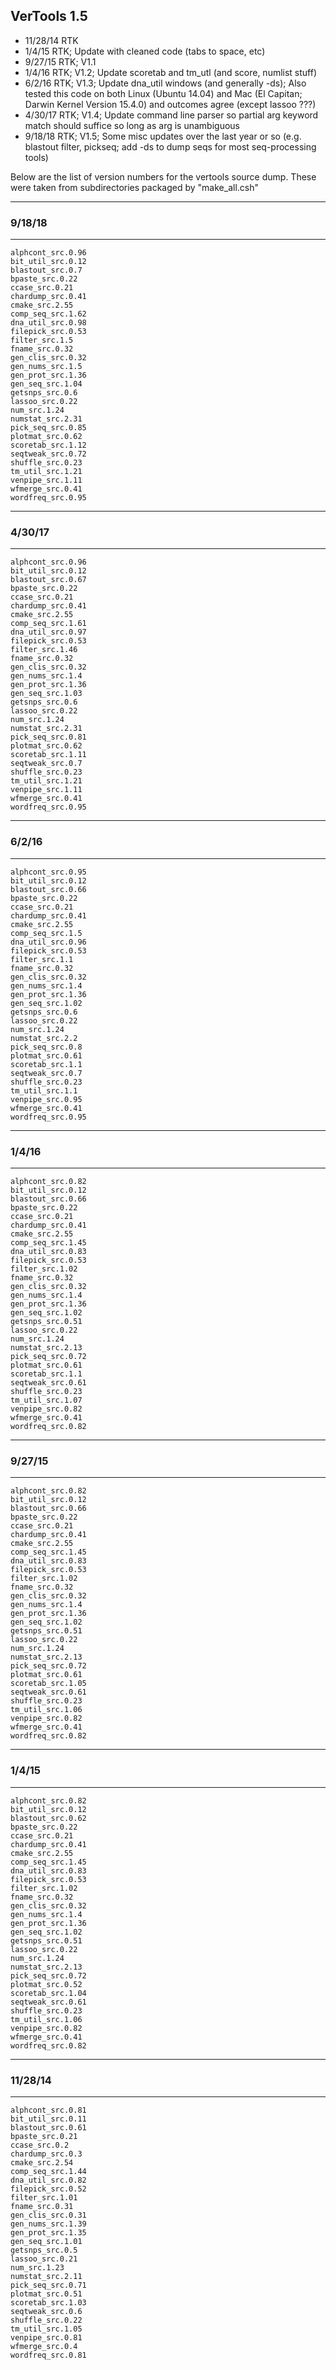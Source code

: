 ## VerTools 1.5

* 11/28/14 RTK
* 1/4/15 RTK; Update with cleaned code (tabs to space, etc)
* 9/27/15 RTK; V1.1
* 1/4/16 RTK; V1.2; Update scoretab and tm_utl (and score, numlist stuff)
* 6/2/16 RTK; V1.3; Update dna_util windows (and generally -ds); Also tested
    this code on both Linux (Ubuntu 14.04) and Mac (El Capitan; Darwin Kernel 
    Version 15.4.0) and outcomes agree (except lassoo ???)
* 4/30/17 RTK; V1.4; Update command line parser so partial arg keyword match 
    should suffice so long as arg is unambiguous
* 9/18/18 RTK; V1.5; Some misc updates over the last year or so (e.g. blastout
    filter, pickseq; add -ds to dump seqs for most seq-processing tools) 

Below are the list of version numbers for the vertools source dump.
These were taken from subdirectories packaged by "make_all.csh"

--------------------------------------------------------------------------
### 9/18/18 
--------------------------------------------------------------------------
    alphcont_src.0.96
    bit_util_src.0.12
    blastout_src.0.7
    bpaste_src.0.22
    ccase_src.0.21
    chardump_src.0.41
    cmake_src.2.55
    comp_seq_src.1.62
    dna_util_src.0.98
    filepick_src.0.53
    filter_src.1.5
    fname_src.0.32
    gen_clis_src.0.32
    gen_nums_src.1.5
    gen_prot_src.1.36
    gen_seq_src.1.04
    getsnps_src.0.6
    lassoo_src.0.22
    num_src.1.24
    numstat_src.2.31
    pick_seq_src.0.85
    plotmat_src.0.62
    scoretab_src.1.12
    seqtweak_src.0.72
    shuffle_src.0.23
    tm_util_src.1.21
    venpipe_src.1.11
    wfmerge_src.0.41
    wordfreq_src.0.95

--------------------------------------------------------------------------
### 4/30/17 
--------------------------------------------------------------------------
    alphcont_src.0.96
    bit_util_src.0.12
    blastout_src.0.67
    bpaste_src.0.22
    ccase_src.0.21
    chardump_src.0.41
    cmake_src.2.55
    comp_seq_src.1.61
    dna_util_src.0.97
    filepick_src.0.53
    filter_src.1.46
    fname_src.0.32
    gen_clis_src.0.32
    gen_nums_src.1.4
    gen_prot_src.1.36
    gen_seq_src.1.03
    getsnps_src.0.6
    lassoo_src.0.22
    num_src.1.24
    numstat_src.2.31
    pick_seq_src.0.81
    plotmat_src.0.62
    scoretab_src.1.11
    seqtweak_src.0.7
    shuffle_src.0.23
    tm_util_src.1.21
    venpipe_src.1.11
    wfmerge_src.0.41
    wordfreq_src.0.95

--------------------------------------------------------------------------
### 6/2/16 
--------------------------------------------------------------------------
    alphcont_src.0.95
    bit_util_src.0.12
    blastout_src.0.66
    bpaste_src.0.22
    ccase_src.0.21
    chardump_src.0.41
    cmake_src.2.55
    comp_seq_src.1.5
    dna_util_src.0.96
    filepick_src.0.53
    filter_src.1.1
    fname_src.0.32
    gen_clis_src.0.32
    gen_nums_src.1.4
    gen_prot_src.1.36
    gen_seq_src.1.02
    getsnps_src.0.6
    lassoo_src.0.22
    num_src.1.24
    numstat_src.2.2
    pick_seq_src.0.8
    plotmat_src.0.61
    scoretab_src.1.1
    seqtweak_src.0.7
    shuffle_src.0.23
    tm_util_src.1.1
    venpipe_src.0.95
    wfmerge_src.0.41
    wordfreq_src.0.95

--------------------------------------------------------------------------
### 1/4/16 
--------------------------------------------------------------------------
    alphcont_src.0.82
    bit_util_src.0.12
    blastout_src.0.66
    bpaste_src.0.22
    ccase_src.0.21
    chardump_src.0.41
    cmake_src.2.55
    comp_seq_src.1.45
    dna_util_src.0.83
    filepick_src.0.53
    filter_src.1.02
    fname_src.0.32
    gen_clis_src.0.32
    gen_nums_src.1.4
    gen_prot_src.1.36
    gen_seq_src.1.02
    getsnps_src.0.51
    lassoo_src.0.22
    num_src.1.24
    numstat_src.2.13
    pick_seq_src.0.72
    plotmat_src.0.61
    scoretab_src.1.1
    seqtweak_src.0.61
    shuffle_src.0.23
    tm_util_src.1.07
    venpipe_src.0.82
    wfmerge_src.0.41
    wordfreq_src.0.82

--------------------------------------------------------------------------
### 9/27/15 
--------------------------------------------------------------------------
    alphcont_src.0.82
    bit_util_src.0.12
    blastout_src.0.66
    bpaste_src.0.22
    ccase_src.0.21
    chardump_src.0.41
    cmake_src.2.55
    comp_seq_src.1.45
    dna_util_src.0.83
    filepick_src.0.53
    filter_src.1.02
    fname_src.0.32
    gen_clis_src.0.32
    gen_nums_src.1.4
    gen_prot_src.1.36
    gen_seq_src.1.02
    getsnps_src.0.51
    lassoo_src.0.22
    num_src.1.24
    numstat_src.2.13
    pick_seq_src.0.72
    plotmat_src.0.61
    scoretab_src.1.05
    seqtweak_src.0.61
    shuffle_src.0.23
    tm_util_src.1.06
    venpipe_src.0.82
    wfmerge_src.0.41
    wordfreq_src.0.82

--------------------------------------------------------------------------
### 1/4/15 
--------------------------------------------------------------------------
    alphcont_src.0.82
    bit_util_src.0.12
    blastout_src.0.62
    bpaste_src.0.22
    ccase_src.0.21
    chardump_src.0.41
    cmake_src.2.55
    comp_seq_src.1.45
    dna_util_src.0.83
    filepick_src.0.53
    filter_src.1.02
    fname_src.0.32
    gen_clis_src.0.32
    gen_nums_src.1.4
    gen_prot_src.1.36
    gen_seq_src.1.02
    getsnps_src.0.51
    lassoo_src.0.22
    num_src.1.24
    numstat_src.2.13
    pick_seq_src.0.72
    plotmat_src.0.52
    scoretab_src.1.04
    seqtweak_src.0.61
    shuffle_src.0.23
    tm_util_src.1.06
    venpipe_src.0.82
    wfmerge_src.0.41
    wordfreq_src.0.82

--------------------------------------------------------------------------
### 11/28/14 
--------------------------------------------------------------------------
    alphcont_src.0.81
    bit_util_src.0.11
    blastout_src.0.61
    bpaste_src.0.21
    ccase_src.0.2
    chardump_src.0.3
    cmake_src.2.54
    comp_seq_src.1.44
    dna_util_src.0.82
    filepick_src.0.52
    filter_src.1.01
    fname_src.0.31
    gen_clis_src.0.31
    gen_nums_src.1.39
    gen_prot_src.1.35
    gen_seq_src.1.01
    getsnps_src.0.5
    lassoo_src.0.21
    num_src.1.23
    numstat_src.2.11
    pick_seq_src.0.71
    plotmat_src.0.51
    scoretab_src.1.03
    seqtweak_src.0.6
    shuffle_src.0.22
    tm_util_src.1.05
    venpipe_src.0.81
    wfmerge_src.0.4
    wordfreq_src.0.81


